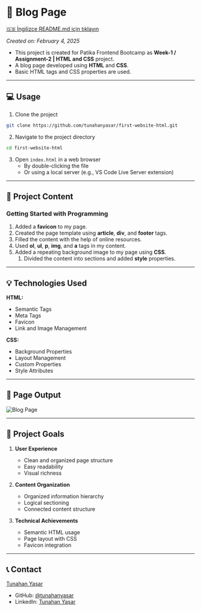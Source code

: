 # 📝 Blog Page

[🇬🇧 İngilizce README.md için tıklayın](./README.md)

*Created on: February 4, 2025*

* This project is created for Patika Frontend Bootcamp as **Week-1 / Assignment-2 | HTML and CSS** project.
* A blog page developed using **HTML** and **CSS**.
* Basic HTML tags and CSS properties are used.

---

## :computer: Usage

1. Clone the project
```bash
git clone https://github.com/tunahanyasar/first-website-html.git
```

2. Navigate to the project directory
```bash
cd first-website-html
```

3. Open `index.html` in a web browser
   - By double-clicking the file
   - Or using a local server (e.g., VS Code Live Server extension)

---

## 📜 Project Content

### Getting Started with Programming
1. Added a **favicon** to my page.
2. Created the page template using **article**, **div**, and **footer** tags.
3. Filled the content with the help of online resources.
4. Used **ol**, **ul**, **p**, **img**, and **a** tags in my content.
5. Added a repeating background image to my page using **CSS**.
    1. Divided the content into sections and added **style** properties.

---

## 💡 Technologies Used

**HTML:**
* Semantic Tags
* Meta Tags
* Favicon
* Link and Image Management

**CSS:**
* Background Properties
* Layout Management
* Custom Properties
* Style Attributes

---

## 📸 Page Output

![Blog Page](blog-sayfasi.png)

---

## 🎯 Project Goals

1. **User Experience**
   - Clean and organized page structure
   - Easy readability
   - Visual richness

2. **Content Organization**
   - Organized information hierarchy
   - Logical sectioning
   - Connected content structure

3. **Technical Achievements**
   - Semantic HTML usage
   - Page layout with CSS
   - Favicon integration

---

## 📞 Contact

[Tunahan Yaşar](https://github.com/tunahanyasar)

* GitHub: [@tunahanyasar](https://github.com/tunahanyasar)
* LinkedIn: [Tunahan Yaşar](https://www.linkedin.com/in/tunahan-yasar/)

